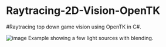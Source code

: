 # Raytracing-2D-Vision-OpenTK
#Raytracing top down game vision using OpenTK in C#.


![image](https://user-images.githubusercontent.com/20596760/212650429-c98c9603-5de7-44de-b4ef-50e916491eb3.png)
Example showing a few light sources with blending.
